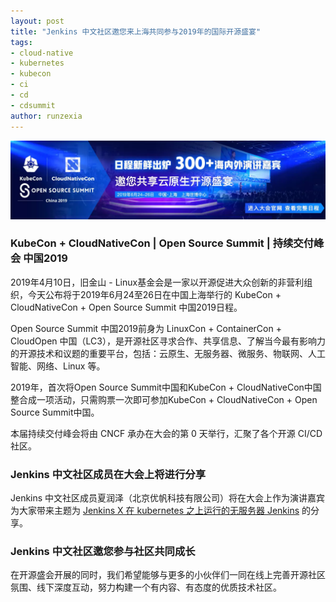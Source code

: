 ```yaml
---
layout: post
title: "Jenkins 中文社区邀您来上海共同参与2019年的国际开源盛宴"
tags:
- cloud-native
- kubernetes
- kubecon
- ci
- cd
- cdsummit  
author: runzexia
---
```


![kubecon.png](./2019-04-15-kubecon-cn/kubecon.png)


### KubeCon + CloudNativeCon | Open Source Summit | 持续交付峰会 中国2019

2019年4月10日，旧金山 - Linux基金会是一家以开源促进大众创新的非营利组织，今天公布将于2019年6月24至26日在中国上海举行的 KubeCon + CloudNativeCon + Open Source Summit 中国2019日程。  

Open Source Summit 中国2019前身为 LinuxCon + ContainerCon + CloudOpen 中国（LC3），是开源社区寻求合作、共享信息、了解当今最有影响力的开源技术和议题的重要平台，包括：云原生、无服务器、微服务、物联网、人工智能、网络、Linux 等。  

2019年，首次将Open Source Summit中国和KubeCon + CloudNativeCon中国整合成一项活动，只需购票一次即可参加KubeCon + CloudNativeCon + Open Source Summit中国。

本届持续交付峰会将由 CNCF 承办在大会的第 0 天举行，汇聚了各个开源 CI/CD 社区。


### Jenkins 中文社区成员在大会上将进行分享

Jenkins 中文社区成员夏润泽（北京优帆科技有限公司）将在大会上作为演讲嘉宾为大家带来主题为 [Jenkins X 在 kubernetes 之上运行的无服务器 Jenkins](https://sched.co/Nre4) 的分享。

### Jenkins 中文社区邀您参与社区共同成长

在开源盛会开展的同时，我们希望能够与更多的小伙伴们一同在线上完善开源社区氛围、线下深度互动，努力构建一个有内容、有态度的优质技术社区。
